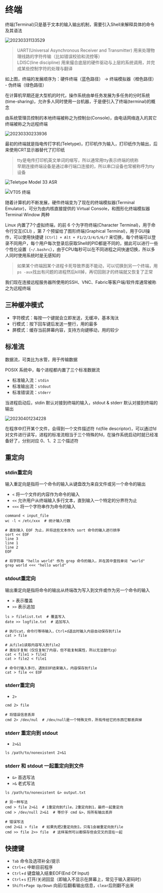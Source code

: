 # 终端

终端(Terminal)只是基于文本的输入输出机制，需要引入Shell来解释具体的命令及其语法

![20230331133529](http://image.zuoright.com/20230331133529.png)

> UART(Universal Asynchronous Receiver and Transmitter) 用来处理物理线路的字符传输（比如错误校验和流控等）  
> LDISC(line discipline) 用来撮合底层的硬件驱动与上层的系统调用，并完成某些控制字符的处理与翻译

如上图，终端的发展顺序为：硬件终端（蓝色路径） -> 终端模拟器（橙色路径） - 伪终端（绿色路径）

在计算机早期还是大型机的时代，操作系统由单任务发展为多任务的分时系统(time-sharing)，允许多人同时使用一台机器，于是便引入了终端(terminal)的概念

由系统管理员控制的本地终端被称之为控制台(Console)，由电话网络连入的其它终端被称之为远程终端

![20230330233936](http://image.zuoright.com/20230330233936.png)

最初的终端就是指电传打字机(Teletype)，打印机作为输入，打印纸作为输出，后来使用CRT显示器替代了打印纸

> tty是电传打印机英文单词的缩写，所以通常用tty表示终端的统称  
> 早期连接终端设备是通过串行端口连接的，所以串口设备也常被称呼为tty设备

![Teletype Model 33 ASR](http://image.zuoright.com/20230330233916.png)

![VT05 终端](http://image.zuoright.com/20230330233924.png)

随着计算机的不断发展，硬件终端变为了现在的终端模拟器(Terminal Emulator)，可分为由内核直接提供的 Virtual Console，和图形化终端模拟器 Terminal Window 两种

Linux 内置了7个虚拟终端，的前 6 个为字符终端(Character Terminal)，用于命令行交互(CLI) ，第 7 个预留给了图形终端(Graphical Terminal)，用于GUI操作，可以使用快捷键 `[Ctrl] + Alt + F1/2/3/4/5/6/7` 来切换，每个终端可以登录不同用户，每个用户每次登录后获取Shell的PID都是不同的，据此可以进行一些个性化设置（`~/.bashrc`），由于CPU每秒可以在不同进程之间快速切换，所以多人同时使用系统时是无感知的

> 如果某个终端因某个进程卡死导致界面不能动，可以切换到另一个终端，用`ps -aux`找出有问题的进程然后kill掉，再切回刚才的终端就又恢复了正常

我们现在连接远程服务器所使用的SSH、VNC、Fabric等客户端/软件库通常被称之为远程终端

## 三种缓冲模式

- 字符模式：每按一个键就会立即发送，无缓冲，基本淘汰
- 行模式：按下回车键后发送一整行，用的最多
- 屏模式：缓存当前屏幕内容，支持方向键移动，用的较少

## 标准流

数据流，可类比为水管，用于传输数据

POSIX 系统中，每个进程都内置了三个标准数据流

- 标准输入流：`stdin`
- 标准输出流：`stdout`
- 标准错误流：`stderr`

当进程启动后，stdin 默认对接到终端的输入，stdout & stderr 默认对接到终端的输出

![20230401234228](http://image.zuoright.com/20230401234228.png)

在程序中打开某个文件，会得到一个文件描述符 `fd`(file descriptor)，可以通过fd对文件进行读写，进程的标准流相当于三个特殊的fd，在操作系统启动时就已经准备好了，分别对应 0、1、2 三个描述符

## 重定向

### stdin重定向

输入重定向是指将一个命令的输入从键盘改为来自文件或另一个命令的输出

- `<` 将一个文件的内容作为命令的输入
- `<<` 允许用户从终端输入多行文本，直到输入一个特定的分界符为止
- `<<<` 将一个字符串作为命令的输入

```shell
command < input_file
wc -l < /etc/xxx  # 统计输入行数

# 直到输入 EOF 为止，并将这些文本作为 sort 命令的输入进行排序
sort << EOF
line 3
line 1
line 2
EOF

# 将字符串 "hello world" 作为 grep 命令的输入，并在其中查找单词 "world"
grep world <<< "hello world"
```

### stdout重定向

输出重定向是指将命令的输出从终端改为写入到文件或作为另一个命令的输入

- `>` 表示覆盖
- `>>` 表示追加

```shell
ls > filelist.txt  # 覆盖写入
date >> logfile.txt  # 追加写入

# 执行cat，命令行等待输入，Ctrl+d退出时输入内容自动保存到file
cat > file

# 从file1读取内容写入到file2
# 类似于复制（仅仅复制了内容，但不能复制属性，所以无法替代cp）
cat < file1 > file2
cat > file2 < file1

# 命令行输入多行，遇到EOF结束输入，内容保存到file
cat > file << EOF
```

### stderr重定向

- `2>`

```shell
cmd 2> file

# 将错误信息丢弃
cmd 2> /dev/nul  # /dev/null是一个特殊文件，所有传给它的东西它都丢弃掉
```

### stderr 重定向到 stdout

- `2>&1`

```shell
ls /path/to/nonexistent 2>&1
```

### stderr 和 stdout 一起重定向到文件

- `&>` 首选写法
- `>&` 老式写法

```shell
ls /path/to/nonexistent &> output.txt

# 另一种写法
cmd > file 2>&1  # 1重定向到file，2重定向到1，最终一起重定向
cmd > /dev/null 2>&1  # 等价于 cmd &>，将所有输出丢弃

# 错误写法
cmd 2>&1 > file  # 如果先把2重定向到1，只有1会被重定向到file
cmd >> file 2>> file  # 这样虽然可以都保存但会交叉的混在一起
```

## 快捷键

- `Tab` 命令及选项补全/提示
- `Ctrl`+`c` 中断目前程序
- `Ctrl`+`d` 键盘输入结束EOF(End Of Input)
- `Ctrl`+`s` 打开/关闭回显（即输入不显示在屏幕上，常见于输入密码时）
- `Shift`+`Page Up/Down` 向前/后翻看输出信息，`clear`后则翻不出来
